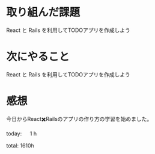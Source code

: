 # 取り組んだ課題
React と Rails を利用してTODOアプリを作成しよう

# 次にやること
React と Rails を利用してTODOアプリを作成しよう

# 感想
今日からReact✖️Railsのアプリの作り方の学習を始めました。

today: 　 1 h

total: 1610h
